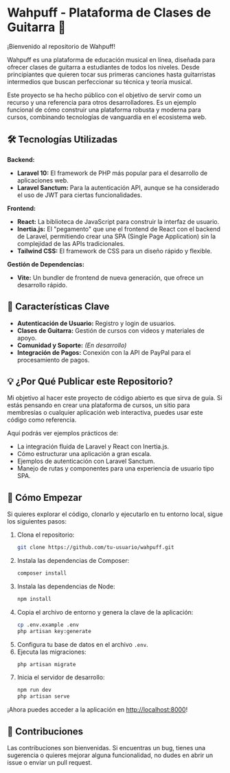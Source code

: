 # Wahpuff - Plataforma de Clases de Guitarra 🎸

¡Bienvenido al repositorio de Wahpuff!

Wahpuff es una plataforma de educación musical en línea, diseñada para ofrecer clases de guitarra a estudiantes de todos los niveles. Desde principiantes que quieren tocar sus primeras canciones hasta guitarristas intermedios que buscan perfeccionar su técnica y teoría musical.

Este proyecto se ha hecho público con el objetivo de servir como un recurso y una referencia para otros desarrolladores. Es un ejemplo funcional de cómo construir una plataforma robusta y moderna para cursos, combinando tecnologías de vanguardia en el ecosistema web.

## 🛠️ Tecnologías Utilizadas

**Backend:**

- **Laravel 10:** El framework de PHP más popular para el desarrollo de aplicaciones web.
- **Laravel Sanctum:** Para la autenticación API, aunque se ha considerado el uso de JWT para ciertas funcionalidades.

**Frontend:**

- **React:** La biblioteca de JavaScript para construir la interfaz de usuario.
- **Inertia.js:** El "pegamento" que une el frontend de React con el backend de Laravel, permitiendo crear una SPA (Single Page Application) sin la complejidad de las APIs tradicionales.
- **Tailwind CSS:** El framework de CSS para un diseño rápido y flexible.

**Gestión de Dependencias:**

- **Vite:** Un bundler de frontend de nueva generación, que ofrece un desarrollo rápido.

## 🚀 Características Clave

- **Autenticación de Usuario:** Registro y login de usuarios.
- **Clases de Guitarra:** Gestión de cursos con videos y materiales de apoyo.
- **Comunidad y Soporte:** *(En desarrollo)*
- **Integración de Pagos:** Conexión con la API de PayPal para el procesamiento de pagos.

## 💡 ¿Por Qué Publicar este Repositorio?

Mi objetivo al hacer este proyecto de código abierto es que sirva de guía. Si estás pensando en crear una plataforma de cursos, un sitio para membresías o cualquier aplicación web interactiva, puedes usar este código como referencia.

Aquí podrás ver ejemplos prácticos de:

- La integración fluida de Laravel y React con Inertia.js.
- Cómo estructurar una aplicación a gran escala.
- Ejemplos de autenticación con Laravel Sanctum.
- Manejo de rutas y componentes para una experiencia de usuario tipo SPA.

## 📝 Cómo Empezar

Si quieres explorar el código, clonarlo y ejecutarlo en tu entorno local, sigue los siguientes pasos:

1. Clona el repositorio:
   ```bash
   git clone https://github.com/tu-usuario/wahpuff.git
   ```
2. Instala las dependencias de Composer:
   ```bash
   composer install
   ```
3. Instala las dependencias de Node:
   ```bash
   npm install
   ```
4. Copia el archivo de entorno y genera la clave de la aplicación:
   ```bash
   cp .env.example .env
   php artisan key:generate
   ```
5. Configura tu base de datos en el archivo `.env`.
6. Ejecuta las migraciones:
   ```bash
   php artisan migrate
   ```
7. Inicia el servidor de desarrollo:
   ```bash
   npm run dev
   php artisan serve
   ```

¡Ahora puedes acceder a la aplicación en [http://localhost:8000](http://localhost:8000)!

## 🙏 Contribuciones

Las contribuciones son bienvenidas. Si encuentras un bug, tienes una sugerencia o quieres mejorar alguna funcionalidad, no dudes en abrir un issue o enviar un pull request.
